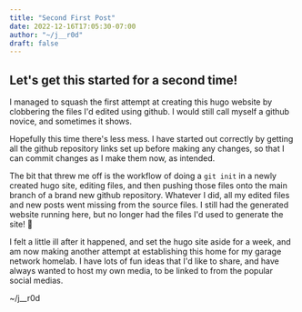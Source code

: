 ```yaml
---
title: "Second First Post"
date: 2022-12-16T17:05:30-07:00
author: "~/j__r0d"
draft: false
---
```


## Let's get this started for a second time!

I managed to squash the first attempt at creating this hugo website by clobbering the files I'd edited using github.  I would still call myself a github novice, and sometimes it shows.  

Hopefully this time there's less mess.  I have started out correctly by getting all the github repository links set up before making any changes, so that I can commit changes as I make them now, as intended.

The bit that threw me off is the workflow of doing a `git init` in a newly created hugo site, editing files, and then pushing those files onto the main branch of a brand new github repository.  Whatever I did, all my edited files and new posts went missing from the source files.  I still had the generated website running here, but no longer had the files I'd used to generate the site! 🤔

I felt a little ill after it happened, and set the hugo site aside for a week, and am now making another attempt at establishing this home for my garage network homelab.  I have lots of fun ideas that I'd like to share, and have always wanted to host my own media, to be linked to from the popular social medias.

~/j__r0d

